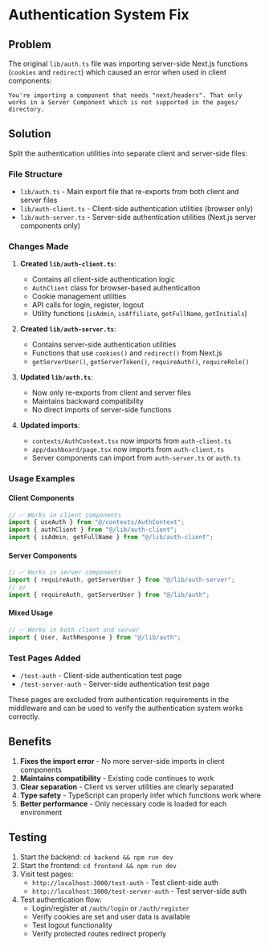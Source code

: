 # Authentication System Fix

## Problem

The original `lib/auth.ts` file was importing server-side Next.js functions (`cookies` and `redirect`) which caused an error when used in client components:

```
You're importing a component that needs "next/headers". That only works in a Server Component which is not supported in the pages/ directory.
```

## Solution

Split the authentication utilities into separate client and server-side files:

### File Structure

- `lib/auth.ts` - Main export file that re-exports from both client and server files
- `lib/auth-client.ts` - Client-side authentication utilities (browser only)
- `lib/auth-server.ts` - Server-side authentication utilities (Next.js server components only)

### Changes Made

1. **Created `lib/auth-client.ts`**:

   - Contains all client-side authentication logic
   - `AuthClient` class for browser-based authentication
   - Cookie management utilities
   - API calls for login, register, logout
   - Utility functions (`isAdmin`, `isAffiliate`, `getFullName`, `getInitials`)

2. **Created `lib/auth-server.ts`**:

   - Contains server-side authentication utilities
   - Functions that use `cookies()` and `redirect()` from Next.js
   - `getServerUser()`, `getServerToken()`, `requireAuth()`, `requireRole()`

3. **Updated `lib/auth.ts`**:

   - Now only re-exports from client and server files
   - Maintains backward compatibility
   - No direct imports of server-side functions

4. **Updated imports**:
   - `contexts/AuthContext.tsx` now imports from `auth-client.ts`
   - `app/dashboard/page.tsx` now imports from `auth-client.ts`
   - Server components can import from `auth-server.ts` or `auth.ts`

### Usage Examples

#### Client Components

```typescript
// ✅ Works in client components
import { useAuth } from "@/contexts/AuthContext";
import { authClient } from "@/lib/auth-client";
import { isAdmin, getFullName } from "@/lib/auth-client";
```

#### Server Components

```typescript
// ✅ Works in server components
import { requireAuth, getServerUser } from "@/lib/auth-server";
// or
import { requireAuth, getServerUser } from "@/lib/auth";
```

#### Mixed Usage

```typescript
// ✅ Works in both client and server
import { User, AuthResponse } from "@/lib/auth";
```

### Test Pages Added

- `/test-auth` - Client-side authentication test page
- `/test-server-auth` - Server-side authentication test page

These pages are excluded from authentication requirements in the middleware and can be used to verify the authentication system works correctly.

## Benefits

1. **Fixes the import error** - No more server-side imports in client components
2. **Maintains compatibility** - Existing code continues to work
3. **Clear separation** - Client vs server utilities are clearly separated
4. **Type safety** - TypeScript can properly infer which functions work where
5. **Better performance** - Only necessary code is loaded for each environment

## Testing

1. Start the backend: `cd backend && npm run dev`
2. Start the frontend: `cd frontend && npm run dev`
3. Visit test pages:
   - `http://localhost:3000/test-auth` - Test client-side auth
   - `http://localhost:3000/test-server-auth` - Test server-side auth
4. Test authentication flow:
   - Login/register at `/auth/login` or `/auth/register`
   - Verify cookies are set and user data is available
   - Test logout functionality
   - Verify protected routes redirect properly

